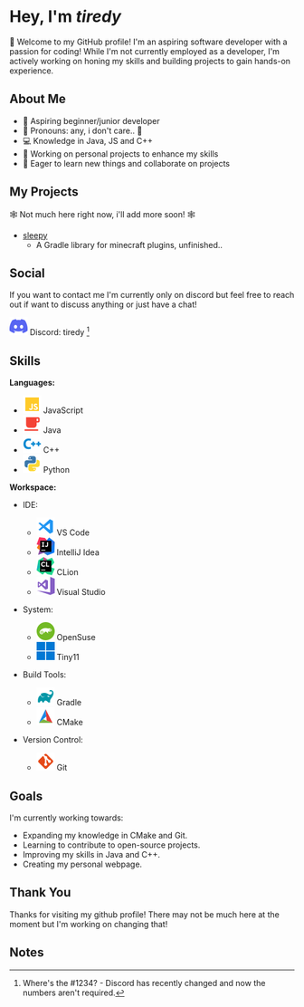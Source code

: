 # Hey, I'm *tiredy*

👋 Welcome to my GitHub profile! I'm an aspiring software developer with a passion for coding! While I'm not currently employed as a developer, I'm actively working on honing my skills and building projects to gain hands-on experience.

## About Me

- 🌱 Aspiring beginner/junior developer
- 🌈 Pronouns: any, i don't care.. 🗿
- 💻 Knowledge in Java, JS and C++
- 🚀 Working on personal projects to enhance my skills
- 🎯 Eager to learn new things and collaborate on projects

## My Projects

🕸️ Not much here right now, i'll add more soon! 🕸️

- [sleepy](https://github.com/tiredy/sleepy)
   - A Gradle library for minecraft plugins, unfinished..

## Social

If you want to contact me I'm currently only on discord
but feel free to reach out if want to discuss anything or just have a chat!

![SVG Icon](./discord.svg) Discord: tiredy [^numbers]
## Skills

**Languages:**
 - ![SVG Icon](./javascript.svg) JavaScript
 - ![SVG Icon](./java.svg) Java
 - ![SVG Icon](./cpp.svg) C++
 - ![SVG Icon](./python.svg) Python

**Workspace:**
- IDE:
  - ![SVG Icon](./vscode.svg) VS Code
  - ![SVG Icon](./intellij.svg) IntelliJ Idea
  - ![SVG Icon](./clion.svg) CLion
  - ![SVG Icon](./visualstudio.svg) Visual Studio
  
- System:
  - ![SVG Icon](./suse.svg) OpenSuse
  - ![SVG Icon](./windows.svg) Tiny11

- Build Tools:
  - ![SVG Icon](./gradle.svg) Gradle
  - ![SVG Icon](./cmake.svg) CMake
  
- Version Control:
  - ![SVG Icon](./git.svg) Git

## Goals

I'm currently working towards:

- Expanding my knowledge in CMake and Git.
- Learning to contribute to open-source projects.
- Improving my skills in Java and C++.
- Creating my personal webpage.

## Thank You

Thanks for visiting my github profile! There may not be much here at the moment but I'm working on changing that!

## Notes
[^numbers]: Where's the #1234? - Discord has recently changed and now the numbers aren't required.
